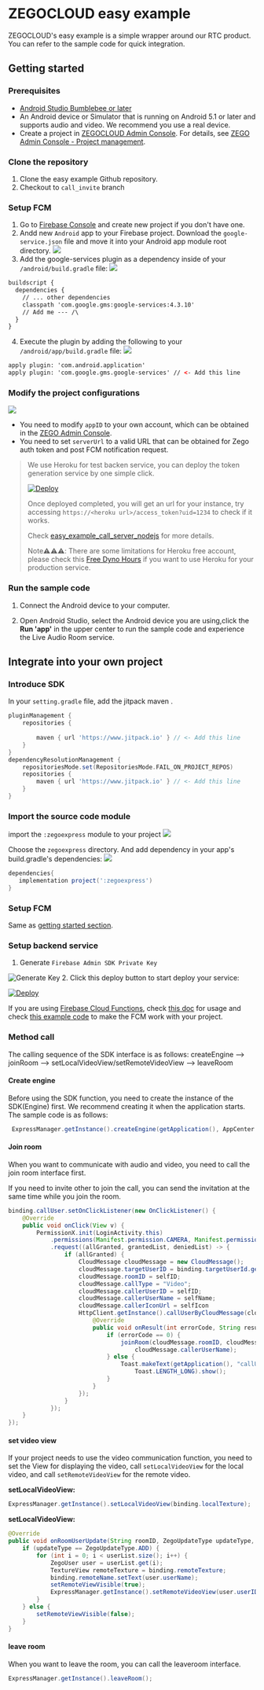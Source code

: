 # ZEGOCLOUD easy example
ZEGOCLOUD's easy example is a simple wrapper around our RTC product. You can refer to the sample code for quick integration.

## Getting started

### Prerequisites

* [Android Studio Bumblebee or later](https://developer.android.com/studio)
* An Android device or Simulator that is running on Android 5.1 or later and supports audio and video. We recommend you use a real device.
* Create a project in [ZEGOCLOUD Admin Console](https://console.zegocloud.com/). For details, see [ZEGO Admin Console - Project management](https://docs.zegocloud.com/article/1271).

###  Clone the repository
1. Clone the easy example Github repository. 
2. Checkout to `call_invite` branch

### Setup FCM

1. Go to [Firebase Console](https://console.firebase.google.com/) and create new project if you don't have one.
2. Andd new `Android` app to your Firebase project. Download the `google-service.json` file and  move it into your Android app module root directory.
![](docs/images/fcm_android_json_file.jpg)
3.  Add the google-services plugin as a dependency inside of your `/android/build.gradle` file:
![](docs/images/google_service_dep.gif)
```xml
buildscript {
  dependencies {
    // ... other dependencies
    classpath 'com.google.gms:google-services:4.3.10'
    // Add me --- /\
  }
}
```
4. Execute the plugin by adding the following to your `/android/app/build.gradle` file:
![](docs/images/google_service_dep_1.gif)
```xml
apply plugin: 'com.android.application'
apply plugin: 'com.google.gms.google-services' // <- Add this line
```

### Modify the project configurations
![](docs/images/config_project.jpg)
- You need to modify `appID` to your own account, which can be obtained in the [ZEGO Admin Console](https://console.zegocloud.com/).
- You need to set `serverUrl` to a valid URL that can be obtained for Zego auth token and post FCM notification request.
> We use Heroku for test backen service, you can deploy the token generation service by one simple click.
>
> [![Deploy](https://www.herokucdn.com/deploy/button.svg)](https://heroku.com/deploy?template=https://github.com/ZEGOCLOUD/easy_example_call_server_nodejs)
>
> Once deployed completed, you will get an url for your instance, try accessing `https://<heroku url>/access_token?uid=1234` to check if it works.
> 
> Check [easy_example_call_server_nodejs](https://github.com/ZEGOCLOUD/easy_example_call_server_nodejs) for more details.
> 
> Note⚠️⚠️⚠️: There are some limitations for Heroku free account, please check this [Free Dyno Hours](https://devcenter.heroku.com/articles/free-dyno-hours) if you want to use Heroku for your production service.

### Run the sample code

1. Connect the Android device to your computer.

2. Open Android Studio, select the Android device you are using,click the **Run 'app'** in the upper center to run the sample code and experience the Live Audio Room service.

## Integrate into your own project

### Introduce SDK

In your `setting.gradle` file, add the jitpack maven .
``` groovy
pluginManagement {
    repositories {
        
        maven { url 'https://www.jitpack.io' } // <- Add this line
    }
}
dependencyResolutionManagement {
    repositoriesMode.set(RepositoriesMode.FAIL_ON_PROJECT_REPOS)
    repositories {
        maven { url 'https://www.jitpack.io' } // <- Add this line
    }
}
```

### Import the source code module

import the `:zegoexpress` module to your project
![](docs/images/import_zegoexpress_module.jpg)

Choose the `zegoexpress` directory. 
And add
dependency in your app's build.gradle's dependencies:
![](docs/images/zegoexpress_module.gif)
```groovy
dependencies{
   implementation project(':zegoexpress') 
}
```

### Setup FCM
Same as [getting started section](#setup-fcm).

### Setup backend service
1. Generate `Firebase Admin SDK Private Key`

![Generate Key](docs/images/fcm_admin_sdk_key.gif)
2. Click this deploy button to start deploy your service:

[![Deploy](https://www.herokucdn.com/deploy/button.svg)](https://heroku.com/deploy?template=https://github.com/ZEGOCLOUD/easy_example_call_server_nodejs)

If you are using [Firebase Cloud Functions](https://firebase.google.com/docs/functions), check [this doc](https://firebase.google.com/docs/cloud-messaging/send-message#send-messages-to-specific-devices) for usage and check [this example code](https://github.com/ZEGOCLOUD/easy_example_call_server_nodejs/blob/master/index.js) to make the FCM work with your project.


### Method call
The calling sequence of the SDK interface is as follows:
createEngine --> joinRoom --> setLocalVideoView/setRemoteVideoView --> leaveRoom


#### Create engine

Before using the SDK function, you need to create the instance of the SDK(Engine) first. We recommend creating it when the application starts. The sample code is as follows:
```java
 ExpressManager.getInstance().createEngine(getApplication(), AppCenter.appID);
```

#### Join room

When you want to communicate with audio and video, you need to call the join room interface first. 

If you need to invite other to join the call, you can send the invitation at the same time while you join the room.

```java
binding.callUser.setOnClickListener(new OnClickListener() {
    @Override
    public void onClick(View v) {
        PermissionX.init(LoginActivity.this)
            .permissions(Manifest.permission.CAMERA, Manifest.permission.RECORD_AUDIO)
            .request((allGranted, grantedList, deniedList) -> {
                if (allGranted) {
                    CloudMessage cloudMessage = new CloudMessage();
                    cloudMessage.targetUserID = binding.targetUserId.getText().toString();
                    cloudMessage.roomID = selfID;
                    cloudMessage.callType = "Video";
                    cloudMessage.callerUserID = selfID;
                    cloudMessage.callerUserName = selfName;
                    cloudMessage.callerIconUrl = selfIcon
                    HttpClient.getInstance().callUserByCloudMessage(cloudMessage, new HttpResult() {
                        @Override
                        public void onResult(int errorCode, String result) {
                            if (errorCode == 0) {
                                joinRoom(cloudMessage.roomID, cloudMessage.callerUserID,
                                    cloudMessage.callerUserName);
                            } else {
                                Toast.makeText(getApplication(), "callUserByCloudMessage failed:" + result,
                                    Toast.LENGTH_LONG).show();
                            }
                        }
                    });
                }
            });
    }
});
```
#### set video view

If your project needs to use the video communication function, you need to set the View for displaying the video, call `setLocalVideoView` for the local video, and call `setRemoteVideoView` for the remote video.

**setLocalVideoView:**
```java
ExpressManager.getInstance().setLocalVideoView(binding.localTexture);
```

**setLocalVideoView:**
```java
@Override
public void onRoomUserUpdate(String roomID, ZegoUpdateType updateType, ArrayList<ZegoUser> userList) {
    if (updateType == ZegoUpdateType.ADD) {
        for (int i = 0; i < userList.size(); i++) {
            ZegoUser user = userList.get(i);
            TextureView remoteTexture = binding.remoteTexture;
            binding.remoteName.setText(user.userName);
            setRemoteViewVisible(true);
            ExpressManager.getInstance().setRemoteVideoView(user.userID, remoteTexture);
        }
    } else {
        setRemoteViewVisible(false);
    }
}
```

#### leave room
When you want to leave the room, you can call the leaveroom interface.
```java
ExpressManager.getInstance().leaveRoom();
```
